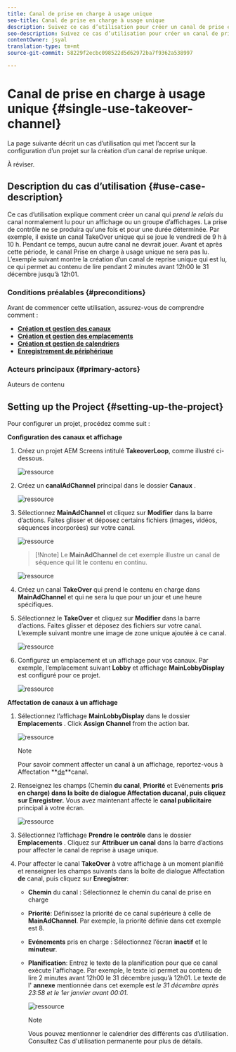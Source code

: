 ```yaml
---
title: Canal de prise en charge à usage unique
seo-title: Canal de prise en charge à usage unique
description: Suivez ce cas d’utilisation pour créer un canal de prise en charge à usage unique.
seo-description: Suivez ce cas d’utilisation pour créer un canal de prise en charge à usage unique.
contentOwner: jsyal
translation-type: tm+mt
source-git-commit: 58229f2ecbc098522d5d62972ba7f9362a538997

---
```



# Canal de prise en charge à usage unique {#single-use-takeover-channel}

La page suivante décrit un cas d’utilisation qui met l’accent sur la configuration d’un projet sur la création d’un canal de reprise unique.

À réviser.

## Description du cas d’utilisation {#use-case-description}

Ce cas d’utilisation explique comment créer un canal qui *prend le relais* du canal normalement lu pour un affichage ou un groupe d’affichages. La prise de contrôle ne se produira qu&#39;une fois et pour une durée déterminée.
Par exemple, il existe un canal TakeOver unique qui se joue le vendredi de 9 h à 10 h. Pendant ce temps, aucun autre canal ne devrait jouer. Avant et après cette période, le canal Prise en charge à usage unique ne sera pas lu. L’exemple suivant montre la création d’un canal de reprise unique qui est lu, ce qui permet au contenu de lire pendant 2 minutes avant 12h00 le 31 décembre jusqu’à 12h01.

### Conditions préalables {#preconditions}

Avant de commencer cette utilisation, assurez-vous de comprendre comment :

* **[Création et gestion des canaux](managing-channels.md)**
* **[Création et gestion des emplacements](managing-locations.md)**
* **[Création et gestion de calendriers](managing-schedules.md)**
* **[Enregistrement de périphérique](device-registration.md)**

### Acteurs principaux {#primary-actors}

Auteurs de contenu

## Setting up the Project {#setting-up-the-project}

Pour configurer un projet, procédez comme suit :

**Configuration des canaux et affichage**

1. Créez un projet AEM Screens intitulé **TakeoverLoop**, comme illustré ci-dessous.

   ![ressource](assets/single-takeover1.png)

1. Créez un **canalAdChannel** principal dans le dossier **Canaux** .

   ![ressource](assets/single-takeover2.png)

1. Sélectionnez **MainAdChannel** et cliquez sur **Modifier** dans la barre d’actions. Faites glisser et déposez certains fichiers (images, vidéos, séquences incorporées) sur votre canal.

   ![ressource](assets/single-takeover2.png)

   >[!Nnote]
   > Le **MainAdChannel** de cet exemple illustre un canal de séquence qui lit le contenu en continu.

   ![ressource](assets/single-takeover3.png)

1. Créez un canal **TakeOver** qui prend le contenu en charge dans **MainAdChannel** et qui ne sera lu que pour un jour et une heure spécifiques.

1. Sélectionnez le **TakeOver** et cliquez sur **Modifier** dans la barre d’actions. Faites glisser et déposez des fichiers sur votre canal. L’exemple suivant montre une image de zone unique ajoutée à ce canal.

   ![ressource](assets/single-takeover4.png)

1. Configurez un emplacement et un affichage pour vos canaux. Par exemple, l’emplacement suivant **Lobby** et affichage **MainLobbyDisplay** est configuré pour ce projet.

   ![ressource](assets/single-takeover5.png)

**Affectation de canaux à un affichage**

1. Sélectionnez l’affichage **MainLobbyDisplay** dans le dossier **Emplacements** . Click **Assign Channel** from the action bar.

   ![ressource](assets/single-takeover6.png)

   >[!NOTE]
   >Pour savoir comment affecter un canal à un affichage, reportez-vous à Affectation **[de](channel-assignment.md)**canal.

1. Renseignez les champs (Chemin **du canal**, **Priorité** et Evénements **pris en charge) dans la boîte de dialogue Affectation du****canal, puis cliquez sur Enregistrer.****** Vous avez maintenant affecté le **canal publicitaire** principal à votre écran.

   ![ressource](assets/single-takeover7.png)

1. Sélectionnez l’affichage **Prendre le contrôle** dans le dossier **Emplacements** . Cliquez sur **Attribuer un canal** dans la barre d’actions pour affecter le canal de reprise à usage unique.

1. Pour affecter le canal **TakeOver** à votre affichage à un moment planifié et renseigner les champs suivants dans la boîte de dialogue Affectation **de** canal, puis cliquez sur **Enregistrer**:

   * **Chemin** du canal : Sélectionnez le chemin du canal de prise en charge
   * **Priorité**: Définissez la priorité de ce canal supérieure à celle de **MainAdChannel**. Par exemple, la priorité définie dans cet exemple est 8.
   * **Evénements** pris en charge : Sélectionnez l’écran **inactif** et le **minuteur**.
   * **Planification**: Entrez le texte de la planification pour que ce canal exécute l&#39;affichage. Par exemple, le texte ici permet au contenu de lire 2 minutes avant 12h00 le 31 décembre jusqu’à 12h01.
Le texte de l&#39; **annexe** mentionnée dans cet exemple est *le 31 décembre après 23:58 et le 1er janvier avant 00:01*.

      ![ressource](assets/single-takeover8.png)

      >[!NOTE]
      >Vous pouvez mentionner le calendrier des différents cas d’utilisation. Consultez Cas d&#39;utilisation permanente pour plus de détails.